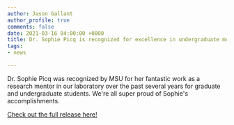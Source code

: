```yaml
---
author: Jason Gallant
author_profile: true
comments: false
date: 2021-03-16 04:00:00 +0000
title: Dr. Sophie Picq is recognized for excellence in undergraduate mentorship
tags:
- news

---
```

Dr. Sophie Picq was recognized by MSU for her fantastic work as a research mentor in our laboratory over the past several years for graduate and undergraduate students.  We're all super proud of Sophie's accomplishments.

[Check out the full release here!](https://postdocs.msu.edu/resources-2/awards/petma-recipients/#toggle-id-1")
